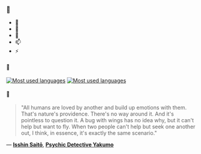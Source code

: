 ### 👋

- 🔭
- 🌱
- 💬
- 📫
- ⚡

#### 🧏

[![Most used languages](https://github-readme-stats-aynah.vercel.app/api/top-langs/?username=aynh&theme=solarized-dark&langs_count=6&layout=compact&hide_title=true)](https://github.com/anuraghazra/github-readme-stats#gh-dark-mode-only)
[![Most used languages](https://github-readme-stats-aynah.vercel.app/api/top-langs/?username=aynh&theme=solarized-light&langs_count=6&layout=compact&hide_title=true)](https://github.com/anuraghazra/github-readme-stats#gh-light-mode-only)

#### 💬

> "All humans are loved by another and build up emotions with them. That's nature's providence. There's no way around it. And it's pointless to question it. A bug with wings has no idea why, but it can't help but want to fly. When two people can't help but seek one another out, I think, in essence, it's exactly the same scenario."

&mdash; [**Isshin Saitō**](https://myanimelist.net/character.php?q=Isshin%20Sait%C5%8D&cat=character), [**Psychic Detective Yakumo**](https://myanimelist.net/search/all?q=Psychic%20Detective%20Yakumo&cat=all)
